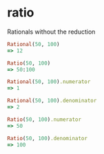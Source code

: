ratio
=====

Rationals without the reduction

```ruby
Rational(50, 100)
=> 12

Ratio(50, 100)
=> 50:100

Rational(50, 100).numerator
=> 1

Rational(50, 100).denominator
=> 2

Ratio(50, 100).numerator
=> 50

Ratio(50, 100).denominator
=> 100
```
